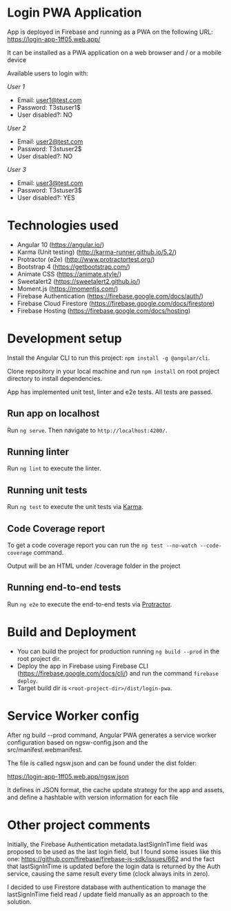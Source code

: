 # Login PWA Application

App is deployed in Firebase and running as a PWA on the following URL: https://login-app-1ff05.web.app/

It can be installed as a PWA application on a web browser and / or a mobile device

Available users to login with:

_User 1_

- Email: user1@test.com
- Password: T3stuser1\$
- User disabled?: NO

_User 2_

- Email: user2@test.com
- Password: T3stuser2\$
- User disabled?: NO

_User 3_

- Email: user3@test.com
- Password: T3stuser3\$
- User disabled?: YES

# Technologies used

- Angular 10 (https://angular.io/)
- Karma (Unit testing) (http://karma-runner.github.io/5.2/)
- Protractor (e2e) (http://www.protractortest.org/)
- Bootstrap 4 (https://getbootstrap.com/)
- Animate CSS (https://animate.style/)
- Sweetalert2 (https://sweetalert2.github.io/)
- Moment.js (https://momentjs.com/)
- Firebase Authentication (https://firebase.google.com/docs/auth/)
- Firebase Cloud Firestore (https://firebase.google.com/docs/firestore)
- Firebase Hosting (https://firebase.google.com/docs/hosting)

# Development setup

Install the Angular CLI to run this project: `npm install -g @angular/cli`.

Clone repository in your local machine and run `npm install` on root project directory to install dependencies.

App has implemented unit test, linter and e2e tests. All tests are passed.

## Run app on localhost

Run `ng serve`. Then navigate to `http://localhost:4200/`.

## Running linter

Run `ng lint` to execute the linter.

## Running unit tests

Run `ng test` to execute the unit tests via [Karma](https://karma-runner.github.io).

## Code Coverage report

To get a code coverage report you can run the `ng test --no-watch --code-coverage` command. 

Output will be an HTML under /coverage folder in the project

## Running end-to-end tests

Run `ng e2e` to execute the end-to-end tests via [Protractor](http://www.protractortest.org/).

# Build and Deployment

- You can build the project for production running `ng build --prod` in the root project dir.
- Deploy the app in Firebase using Firebase CLI (https://firebase.google.com/docs/cli/) and run the command `firebase deploy`.
- Target build dir is `<root-project-dir>/dist/login-pwa`.

# Service Worker config

After ng build --prod command, Angular PWA generates a service worker configuration based on ngsw-config.json and the src/manifest.webmanifest.

The file is called ngsw.json and can be found under the dist folder:

https://login-app-1ff05.web.app/ngsw.json

It defines in JSON format, the cache update strategy for the app and assets, and define a hashtable with version information for each file

# Other project comments

Initially, the Firebase Authentication metadata.lastSignInTime field was proposed to be used as the last login field, but I found some issues like this one: https://github.com/firebase/firebase-js-sdk/issues/662 and the fact that lastSignInTime is updated before the login data is returned by the Auth service, causing the same result every time (clock always inits in zero).

I decided to use Firestore database with authentication to manage the lastSignInTime field read / update field manually as an approach to the solution.



